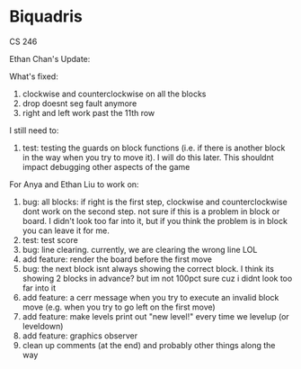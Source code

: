 # Biquadris
CS 246

Ethan Chan's Update:

What's fixed:
1. clockwise and counterclockwise on all the blocks
2. drop doesnt seg fault anymore
3. right and left work past the 11th row

I still need to:
1. test: testing the guards on block functions (i.e. if there is another block in the way when you try to move it). I will do this later. This shouldnt impact debugging other aspects of the game

For Anya and Ethan Liu to work on:
1. bug: all blocks: if right is the first step, clockwise and counterclockwise dont work on the second step. not sure if this is a problem in block or board. I didn't look too far into it, but if you think the problem is in block you can leave it for me.
2. test: test score
3. bug: line clearing. currently, we are clearing the wrong line LOL
4. add feature: render the board before the first move
5. bug: the next block isnt always showing the correct block. I think its showing 2 blocks in advance? but im not 100pct sure cuz i didnt look too far into it
6. add feature: a cerr message when you try to execute an invalid block move (e.g. when you try to go left on the first move)
7. add feature: make levels print out "new level!" every time we levelup (or leveldown)
8. add feature: graphics observer
9. clean up comments (at the end) and probably other things along the way